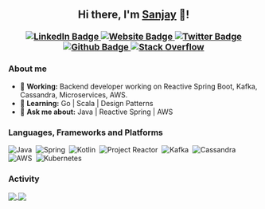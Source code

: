 ###

<h2 align="center">Hi there, I'm <a href="https://rawsanj.dev">Sanjay</a> 👋!<br/>
  <sup>
    <br/>
     <a href="https://www.linkedin.com/in/rawsanj" target="_blank">
      <img alt="LinkedIn Badge" src="https://img.shields.io/badge/-/in/rawsanj-0A66C2?style=for-the-badge&logo=Linkedin&logoColor=white&link=https://www.linkedin.com/in/rawsanj" />
     </a>
    <a href="https://rawsanj.dev" target="_blank">
      <img alt="Website Badge" src="https://img.shields.io/badge/-rawsanj.dev-4CAF50?style=for-the-badge&logo=curl&logoColor=white&link=https://rawsanj.dev" />
    </a>
    <a href="https://twitter.com/Raw_Sanj" target="_blank">
      <img alt="Twitter Badge" src="https://img.shields.io/static/v1?label=&message=@Raw_Sanj&color=E8EAEC&style=for-the-badge&logo=Twitter&logoColor=1DA1F2&link=https://twitter.com/Raw_Sanj"/>
     </a>
    <a href="https://github.com/RawSanj" target="_blank">
      <img alt="Github Badge" src="https://img.shields.io/badge/-/RawSanj-181717?style=for-the-badge&logo=Github&logoColor=white&link=https://github.com/RawSanj" />
     </a>
         <a href="https://stackoverflow.com/users/5702727/sanjay-rawat?tab=profile" target="_blank">
      <img alt="Stack Overflow" src="https://img.shields.io/badge/Stack%20Overflow-F58025?style=for-the-badge&logo=Stack%20Overflow&logoColor=white&link=https://stackoverflow.com/users/5702727/sanjay-rawat?tab=profile" />
     </a>
   </sup>
</h2>

 ### About me

 - 🔭 **Working:** Backend developer working on Reactive Spring Boot, Kafka, Cassandra, Microservices, AWS.
 - 🌱 **Learning:** Go | Scala | Design Patterns
 - 💬 **Ask me about:** Java | Reactive Spring | AWS 
 
 ### Languages, Frameworks and Platforms
 
![Java](https://img.shields.io/badge/Java-f8981d?style=for-the-badge&logo=openjdk&logoColor=5382a1)&nbsp;
![Spring](https://img.shields.io/badge/Spring-6DB33F?style=for-the-badge&logo=spring&logoColor=white)&nbsp;
![Kotlin](https://img.shields.io/badge/Kotlin-4d7ddd?&style=for-the-badge&logo=kotlin&logoColor=f7880d)&nbsp;
![Project Reactor](https://img.shields.io/badge/Project_Reactor-6db33f?style=for-the-badge&logo=ReactiveX&logoColor=white)&nbsp;
![Kafka](https://img.shields.io/badge/-Kafka-727272?style=for-the-badge&logo=apachekafka&logoColor=black)&nbsp;
![Cassandra](https://img.shields.io/badge/Cassandra-1287B1?style=for-the-badge&logo=apache%20cassandra&logoColor=d4effc)&nbsp;
![AWS](https://img.shields.io/badge/AWS-232F3E?style=for-the-badge&logo=amazon-aws&logoColor=ff9a00)&nbsp;
![Kubernetes](https://img.shields.io/badge/kubernetes-%23326ce5.svg?style=for-the-badge&logo=kubernetes&logoColor=white)&nbsp;

 ### Activity
  
<a href="https://github.com/RawSanj">
  <img align="center" src="https://github-readme-stats.vercel.app/api?username=rawsanj&count_private=true&show_icons=true&theme=vue&hide=contribs&border_radius=0&cache_seconds=21600" />
</a>
<a href="https://github.com/RawSanj">
  <img align="center" src="https://github-readme-stats.vercel.app/api/top-langs/?username=rawsanj&hide=html,css,shell,Batchfile,ApacheConf&layout=compact&langs_count=6&theme=vue&border_radius=0&cache_seconds=21600" />
</a>

